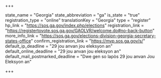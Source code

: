 +++

state_name = "Georgia"
state_abbreviation = "ga"
is_state = "true"
registration_type = "online"
translationKey = "Georgia"
type = "register"
hp_link = "https://sos.ga.gov/index.php/elections"
registration_link = "https://registertovote.sos.ga.gov/GAOLVR/welcome.do#no-back-button"
more_info_link = "https://sos.ga.gov/elections-division-georgia-secretary-states-office"
confirm_registration_link = "https://mvp.sos.ga.gov/s/"
default_ip_deadline = "29 jou anvan jou eleksyon an"
default_online_deadline = "29 jou anvan jou eleksyon an"
default_mail_postmarked_deadline = "Dwe gen so lapòs 29 jou anvan Jou Eleksyon an"

+++